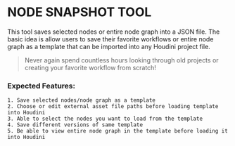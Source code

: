 # NODE SNAPSHOT TOOL

This tool saves selected nodes or entire node graph into a JSON file. The basic idea is allow users to save their favorite workflows or entire node graph as a template that can be imported into any Houdini project file.

>Never again spend countless hours looking through old projects or creating your favorite workflow from scratch!

### Expected Features:
    1. Save selected nodes/node graph as a template
    2. Choose or edit external asset file paths before loading template into Houdini
    3. Able to select the nodes you want to load from the template
    4. Save different versions of same template
    5. Be able to view entire node graph in the template before loading it into Houdini